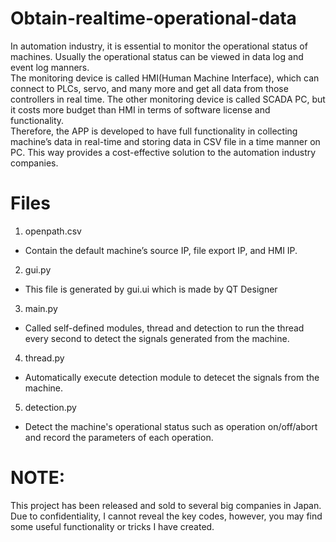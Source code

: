 # Obtain-realtime-operational-data
In automation industry, it is essential to monitor the operational status of machines. Usually the operational status can be viewed in data log and event log manners.<br />
The monitoring device is called HMI(Human Machine Interface), which can connect to PLCs, servo, and many more and get all data from those controllers in real time. The other monitoring device is called SCADA PC, but it costs more budget than HMI in terms of software license and functionality.<br />
Therefore, the APP is developed to have full functionality in collecting machine’s data in real-time and storing data in CSV file in a time manner on PC. This way provides a cost-effective solution to the automation industry companies.

# Files
1. openpath.csv
  - Contain the default machine’s source IP, file export IP, and HMI IP.

2. gui.py
  - This file is generated by gui.ui which is made by QT Designer

3. main.py
  - Called self-defined modules, thread and detection to run the thread every second to detect the signals generated from the machine.

4. thread.py
  - Automatically execute detection module to detecet the signals from the machine.

5. detection.py
  - Detect the machine's operational status such as operation on/off/abort and record the parameters of each operation.

# NOTE:
This project has been released and sold to several big companies in Japan. Due to confidentiality, I cannot reveal the key codes, however, you may find some useful functionality or tricks I have created.
